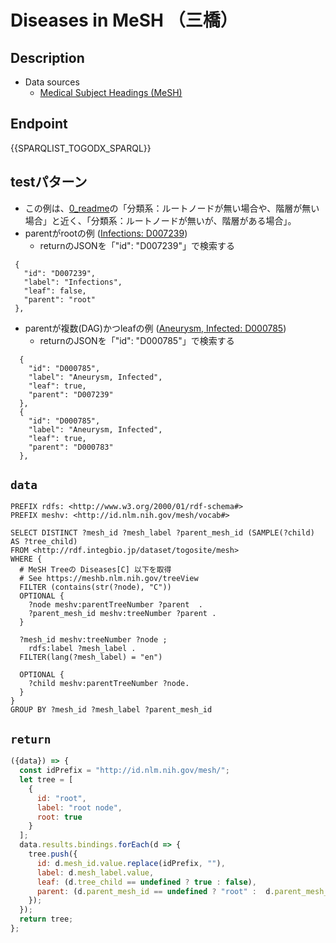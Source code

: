# Diseases in MeSH （三橋）

## Description

- Data sources
    -  [Medical Subject Headings (MeSH)](https://www.nlm.nih.gov/mesh/meshhome.html) 

## Endpoint

{{SPARQLIST_TOGODX_SPARQL}}

## testパターン
- この例は、[0_readme](https://togodx.integbio.jp/sparqlist_dev/0_readme)の「分類系：ルートノードが無い場合や、階層が無い場合」と近く、「分類系：ルートノードが無いが、階層がある場合」。
- parentがrootの例 ([Infections: D007239](https://meshb.nlm.nih.gov/record/ui?ui=D007239))
  - returnのJSONを「"id": "D007239"」で検索する
 ```
  {
    "id": "D007239",
    "label": "Infections",
    "leaf": false,
    "parent": "root"
  },
 ```
- parentが複数(DAG)かつleafの例 ([Aneurysm, Infected: D000785](https://meshb.nlm.nih.gov/record/ui?ui=D000785))
   -  returnのJSONを「"id": "D000785"」で検索する
```
  {
    "id": "D000785",
    "label": "Aneurysm, Infected",
    "leaf": true,
    "parent": "D007239"
  },
  {
    "id": "D000785",
    "label": "Aneurysm, Infected",
    "leaf": true,
    "parent": "D000783"
  },
```

## `data`
```sparql
PREFIX rdfs: <http://www.w3.org/2000/01/rdf-schema#>
PREFIX meshv: <http://id.nlm.nih.gov/mesh/vocab#>

SELECT DISTINCT ?mesh_id ?mesh_label ?parent_mesh_id (SAMPLE(?child) AS ?tree_child)
FROM <http://rdf.integbio.jp/dataset/togosite/mesh>
WHERE {
  # MeSH Treeの Diseases[C] 以下を取得
  # See https://meshb.nlm.nih.gov/treeView
  FILTER (contains(str(?node), "C"))
  OPTIONAL {
    ?node meshv:parentTreeNumber ?parent  .
    ?parent_mesh_id meshv:treeNumber ?parent .
  }

  ?mesh_id meshv:treeNumber ?node ;
    rdfs:label ?mesh_label .
  FILTER(lang(?mesh_label) = "en")
  
  OPTIONAL {
    ?child meshv:parentTreeNumber ?node.
  }
}
GROUP BY ?mesh_id ?mesh_label ?parent_mesh_id
```

## `return`

```javascript
({data}) => {
  const idPrefix = "http://id.nlm.nih.gov/mesh/";
  let tree = [
    {
      id: "root",
      label: "root node",
      root: true
    }
  ];
  data.results.bindings.forEach(d => {
    tree.push({
      id: d.mesh_id.value.replace(idPrefix, ""),
      label: d.mesh_label.value,
      leaf: (d.tree_child == undefined ? true : false),
      parent: (d.parent_mesh_id == undefined ? "root" :  d.parent_mesh_id.value.replace(idPrefix, ""))
    });
  });
  return tree;
};
```